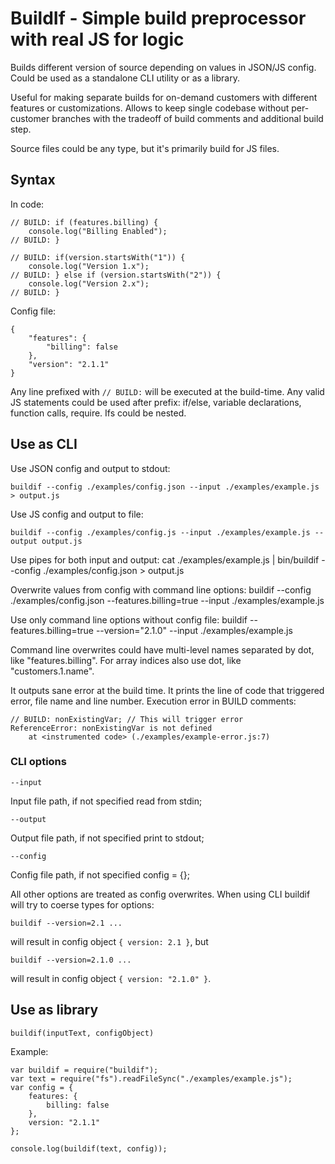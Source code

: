 # BuildIf - Simple build preprocessor with real JS for logic

Builds different version of source depending on values in JSON/JS config.
Could be used as a standalone CLI utility or as a library.

Useful for making separate builds for on-demand customers with different features or customizations. Allows to keep single codebase without per-customer branches with the tradeoff of build comments and additional build step.

Source files could be any type, but it's primarily build for JS files.

## Syntax

In code:

	// BUILD: if (features.billing) {
		console.log("Billing Enabled");
	// BUILD: }

	// BUILD: if(version.startsWith("1")) {
		console.log("Version 1.x");
	// BUILD: } else if (version.startsWith("2")) {
		console.log("Version 2.x");
	// BUILD: }

Config file:

	{
		"features": {
			"billing": false
		},
		"version": "2.1.1"
	}

Any line prefixed with `// BUILD:` will be executed at the build-time.
Any valid JS statements could be used after prefix: if/else, variable declarations, function calls, require. Ifs could be nested.

## Use as CLI

Use JSON config and output to stdout:

	buildif --config ./examples/config.json --input ./examples/example.js > output.js

Use JS config and output to file:

	buildif --config ./examples/config.js --input ./examples/example.js --output output.js

Use pipes for both input and output:
	cat ./examples/example.js | bin/buildif --config ./examples/config.json > output.js

Overwrite values from config with command line options:
	buildif --config ./examples/config.json --features.billing=true --input ./examples/example.js

Use only command line options without config file:
	buildif --features.billing=true --version="2.1.0" --input ./examples/example.js

Command line overwrites could have multi-level names separated by dot, like "features.billing". For array indices also use dot, like "customers.1.name".

It outputs sane error at the build time. It prints the line of code that triggered error, file name and line number. Execution error in BUILD comments:

	// BUILD: nonExistingVar; // This will trigger error
	ReferenceError: nonExistingVar is not defined
		at <instrumented code> (./examples/example-error.js:7)

### CLI options
	
	--input

Input file path, if not specified read from stdin;

	--output

Output file path, if not specified print to stdout;

	--config

Config file path, if not specified config = {};

All other options are treated as config overwrites.
When using CLI buildif will try to coerse types for options:

	buildif --version=2.1 ...

will result in config object `{ version: 2.1 }`, but

	buildif --version=2.1.0 ...

will result in config object `{ version: "2.1.0" }`.

## Use as library

`buildif(inputText, configObject)`

Example:

	var buildif = require("buildif");
	var text = require("fs").readFileSync("./examples/example.js");
	var config = {
		features: {
			billing: false
		},
		version: "2.1.1"
	};

	console.log(buildif(text, config));

